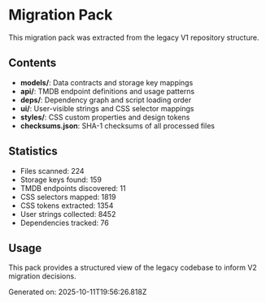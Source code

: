 # Migration Pack

This migration pack was extracted from the legacy V1 repository structure.

## Contents

- **models/**: Data contracts and storage key mappings
- **api/**: TMDB endpoint definitions and usage patterns  
- **deps/**: Dependency graph and script loading order
- **ui/**: User-visible strings and CSS selector mappings
- **styles/**: CSS custom properties and design tokens
- **checksums.json**: SHA-1 checksums of all processed files

## Statistics

- Files scanned: 224
- Storage keys found: 159
- TMDB endpoints discovered: 11
- CSS selectors mapped: 1819
- CSS tokens extracted: 1354
- User strings collected: 8452
- Dependencies tracked: 76

## Usage

This pack provides a structured view of the legacy codebase to inform V2 migration decisions.

Generated on: 2025-10-11T19:56:26.818Z
